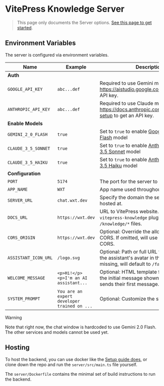 # VitePress Knowledge Server

> This page only documents the Server options. [See this page to get started](https://github.com/aklinker1/vitepress-knowledge).

## Environment Variables

The server is configured via environment variables.

| Name                 | Example                                      | Description                                                                                                                   |
| -------------------- | -------------------------------------------- | ----------------------------------------------------------------------------------------------------------------------------- |
| **Auth**             |                                              |                                                                                                                               |
| `GOOGLE_API_KEY`     | `abc...def`                                  | Required to use Gemini models. Visit <https://aistudio.google.com> to generate an API key.                                    |
| `ANTHROPIC_API_KEY`  | `abc...def`                                  | Required to use Claude models. Visit <https://docs.anthropic.com/en/docs/initial-setup> to get an API key.                    |
| **Enable Models**    |                                              |                                                                                                                               |
| `GEMINI_2_0_FLASH`   | `true`                                       | Set to `true` to enable [Google's Gemini 2.0 Flash](https://ai.google.dev/gemini-api/docs/models/gemini) model                |
| `CLAUDE_3_5_SONNET`  | `true`                                       | Set to `true` to enable [Anthopic's Claude 3.5 Sonnet](https://docs.anthropic.com/en/docs/about-claude/models) model          |
| `CLAUDE_3_5_HAIKU`   | `true`                                       | Set to `true` to enable [Anthopic's Claude 3.5 Haiku](https://docs.anthropic.com/en/docs/about-claude/models) model           |
| **Configuration**    |                                              |                                                                                                                               |
| `PORT`               | `5174`                                       | The port for the server to listen on.                                                                                         |
| `APP_NAME`           | `WXT`                                        | App name used throughout the UI                                                                                               |
| `SERVER_URL`         | `chat.wxt.dev`                               | Specify the domain the server will be hosted at.                                                                              |
| `DOCS_URL`           | `https://wxt.dev`                            | URL to VitePress website. Must use the `vitepress-knowledge` plugin and host `/knowledge/*` files.                            |
| `CORS_ORIGIN`        | `https://wxt.dev`                            | Optional: Override the allowed origin for CORS. If omitted, will use `DOCS_URL` for CORS.                                     |
| `ASSISTANT_ICON_URL` | `/logo.svg`                                  | Optional: Path or full URL to icon to use for the assistant's avatar in the chat. If missing, will default to `/favicon.ico`. |
| `WELCOME_MESSAGE`    | `<p>Hi!</p><p>I'm an AI assistant...`        | Optional: HTML template for customizing the initial message shown before a user sends their first message.                    |
| `SYSTEM_PROMPT`      | `You are an expert developer trained on ...` | Optional: Customize the system prompt                                                                                         |

> [!WARNING]
> Note that right now, the chat window is hardcoded to use Gemini 2.0 Flash. The other services and models cannot be used yet.

## Hosting

To host the backend, you can use docker like the [Setup guide does](https://github.com/aklinker1/vitepress-knowledge#setup), or clone down the repo and run the `server/src/main.ts` file yourself.

The `server/Dockerfile` contains the minimal set of build instructions to run the backend.
